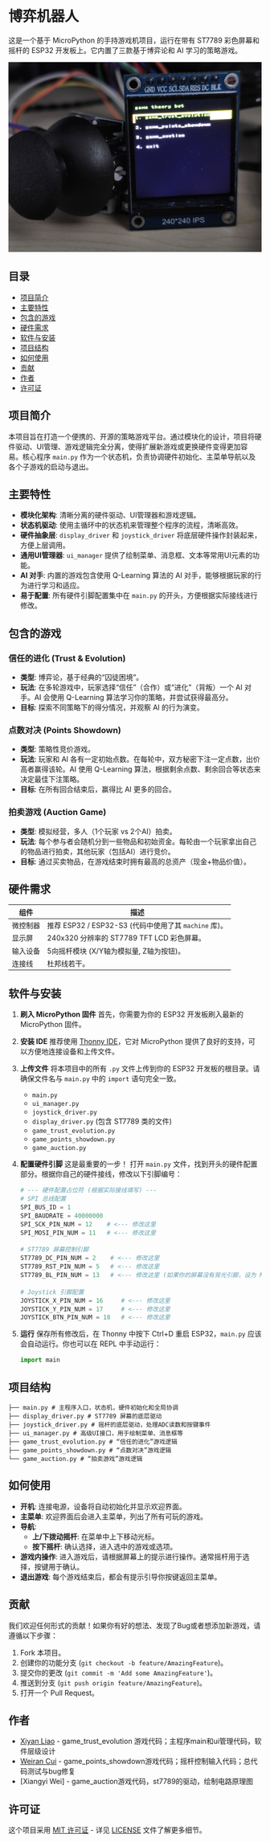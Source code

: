 <!--
IMPORTANT: 在将此内容复制到你的 README.md 文件之前，
请务必将 `link-to-your-project-demo.gif` 替换为你的项目实际运行的 GIF 或图片链接。
这是提高项目吸引力的关键！
同时，请根据你实际选择的开源许可证，修改“许可证”部分的内容，并确保你的项目根目录有一个名为 LICENSE 的文件。
-->

# 博弈机器人

这是一个基于 MicroPython 的手持游戏机项目，运行在带有 ST7789 彩色屏幕和摇杆的 ESP32 开发板上。它内置了三款基于博弈论和 AI 学习的策略游戏。

![alt text](项目主视觉图.png)



## 目录
* [项目简介](#项目简介)
* [主要特性](#主要特性)
* [包含的游戏](#包含的游戏)
* [硬件需求](#硬件需求)
* [软件与安装](#软件与安装)
* [项目结构](#项目结构)
* [如何使用](#如何使用)
* [贡献](#贡献)
* [作者](#作者)
* [许可证](#许可证)

## 项目简介
本项目旨在打造一个便携的、开源的策略游戏平台。通过模块化的设计，项目将硬件驱动、UI管理、游戏逻辑完全分离，使得扩展新游戏或更换硬件变得更加容易。核心程序 `main.py` 作为一个状态机，负责协调硬件初始化、主菜单导航以及各个子游戏的启动与退出。

## 主要特性
*   **模块化架构**: 清晰分离的硬件驱动、UI管理器和游戏逻辑。
*   **状态机驱动**: 使用主循环中的状态机来管理整个程序的流程，清晰高效。
*   **硬件抽象层**: `display_driver` 和 `joystick_driver` 将底层硬件操作封装起来，方便上层调用。
*   **通用UI管理器**: `ui_manager` 提供了绘制菜单、消息框、文本等常用UI元素的功能。
*   **AI 对手**: 内置的游戏包含使用 Q-Learning 算法的 AI 对手，能够根据玩家的行为进行学习和适应。
*   **易于配置**: 所有硬件引脚配置集中在 `main.py` 的开头，方便根据实际接线进行修改。

## 包含的游戏

### 信任的进化 (Trust & Evolution)
*   **类型**: 博弈论，基于经典的“囚徒困境”。
*   **玩法**: 在多轮游戏中，玩家选择“信任”（合作）或“进化”（背叛）一个 AI 对手。AI 会使用 Q-Learning 算法学习你的策略，并尝试获得最高分。
*   **目标**: 探索不同策略下的得分情况，并观察 AI 的行为演变。

### 点数对决 (Points Showdown)
*   **类型**: 策略性竞价游戏。
*   **玩法**: 玩家和 AI 各有一定初始点数。在每轮中，双方秘密下注一定点数，出价高者赢得该轮。AI 使用 Q-Learning 算法，根据剩余点数、剩余回合等状态来决定最佳下注策略。
*   **目标**: 在所有回合结束后，赢得比 AI 更多的回合。

### 拍卖游戏 (Auction Game)
*   **类型**: 模拟经营，多人（1个玩家 vs 2个AI）拍卖。
*   **玩法**: 每个参与者会随机分到一些物品和初始资金。每轮由一个玩家拿出自己的物品进行拍卖，其他玩家（包括AI）进行竞价。
*   **目标**: 通过买卖物品，在游戏结束时拥有最高的总资产（现金+物品价值）。

## 硬件需求

| 组件       | 描述                                     |
|------------|------------------------------------------|
| 微控制器   | 推荐 ESP32 / ESP32-S3 (代码中使用了其 `machine` 库)。 |
| 显示屏     | 240x320 分辨率的 ST7789 TFT LCD 彩色屏幕。      |
| 输入设备   | 5向摇杆模块 (X/Y轴为模拟量, Z轴为按钮)。       |
| 连接线     | 杜邦线若干。                             |

## 软件与安装

1.  **刷入 MicroPython 固件**
    首先，你需要为你的 ESP32 开发板刷入最新的 MicroPython 固件。

2.  **安装 IDE**
    推荐使用 [Thonny IDE](https://thonny.org/)，它对 MicroPython 提供了良好的支持，可以方便地连接设备和上传文件。

3.  **上传文件**
    将本项目中的所有 `.py` 文件上传到你的 ESP32 开发板的根目录。请确保文件名与 `main.py` 中的 `import` 语句完全一致。
    *   `main.py`
    *   `ui_manager.py`
    *   `joystick_driver.py`
    *   `display_driver.py` (包含 ST7789 类的文件)
    *   `game_trust_evolution.py`
    *   `game_points_showdown.py`
    *   `game_auction.py`

4.  **配置硬件引脚**
    这是最重要的一步！ 打开 `main.py` 文件，找到开头的硬件配置部分。根据你自己的硬件接线，修改以下引脚编号：

    ```python
    # --- 硬件配置占位符 (根据实际接线填写) ---
    # SPI 总线配置
    SPI_BUS_ID = 1
    SPI_BAUDRATE = 40000000
    SPI_SCK_PIN_NUM = 12    # <--- 修改这里
    SPI_MOSI_PIN_NUM = 11   # <--- 修改这里

    # ST7789 屏幕控制引脚
    ST7789_DC_PIN_NUM = 2    # <--- 修改这里
    ST7789_RST_PIN_NUM = 5   # <--- 修改这里
    ST7789_BL_PIN_NUM = 13   # <--- 修改这里 (如果你的屏幕没有背光引脚，设为 None)

    # Joystick 引脚配置
    JOYSTICK_X_PIN_NUM = 16     # <--- 修改这里
    JOYSTICK_Y_PIN_NUM = 17     # <--- 修改这里
    JOYSTICK_BTN_PIN_NUM = 18   # <--- 修改这里
    ```

5.  **运行**
    保存所有修改后，在 Thonny 中按下 Ctrl+D 重启 ESP32，`main.py` 应该会自动运行。你也可以在 REPL 中手动运行：

    ```python
    import main
    ```

## 项目结构

    ├── main.py # 主程序入口，状态机，硬件初始化和全局协调
    ├── display_driver.py # ST7789 屏幕的底层驱动
    ├── joystick_driver.py # 摇杆的底层驱动，处理ADC读数和按键事件
    ├── ui_manager.py # 高级UI接口，用于绘制菜单、消息框等
    ├── game_trust_evolution.py # “信任的进化”游戏逻辑
    ├── game_points_showdown.py # “点数对决”游戏逻辑
    └── game_auction.py # “拍卖游戏”游戏逻辑


## 如何使用
*   **开机**: 连接电源，设备将自动初始化并显示欢迎界面。
*   **主菜单**: 欢迎界面后会进入主菜单，列出了所有可玩的游戏。
*   **导航**:
    *   **上/下拨动摇杆**: 在菜单中上下移动光标。
    *   **按下摇杆**: 确认选择，进入选中的游戏或选项。
*   **游戏内操作**: 进入游戏后，请根据屏幕上的提示进行操作。通常摇杆用于选择，按键用于确认。
*   **退出游戏**: 每个游戏结束后，都会有提示引导你按键返回主菜单。

## 贡献
我们欢迎任何形式的贡献！如果你有好的想法、发现了Bug或者想添加新游戏，请遵循以下步骤：
1.  Fork 本项目。
2.  创建你的功能分支 (`git checkout -b feature/AmazingFeature`)。
3.  提交你的更改 (`git commit -m 'Add some AmazingFeature'`)。
4.  推送到分支 (`git push origin feature/AmazingFeature`)。
5.  打开一个 Pull Request。

## 作者
*   [Xiyan Liao](https://github.com/ShiaLiao) - game_trust_evolution 游戏代码；主程序main和ui管理代码，软件层级设计
*   [Weiran Cui](https://github.com/cwr111) - game_points_showdown游戏代码；摇杆控制输入代码；总代码测试与bug修复
*   [Xiangyi Wei] - game_auction游戏代码，st7789的驱动，绘制电路原理图

## 许可证
这个项目采用 [MIT 许可证](LICENSE) - 详见 [LICENSE](LICENSE) 文件了解更多细节。
<!-- 👆 请根据你实际选择的许可证类型修改这里，并确保你的项目根目录有一个名为 LICENSE 的文件。 -->
<!-- 常见的开源许可证有 MIT, Apache 2.0, GPLv3 等。 -->